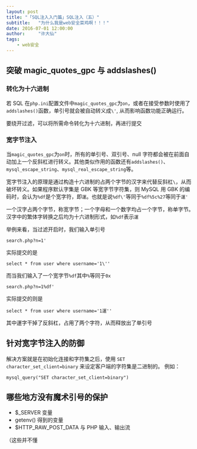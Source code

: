 ```yaml
---
layout: post
title: "「SQL注入入门篇」SQL注入（五）"
subtitle:   "为什么我是web安全菜鸡啊！！！"
date: 2016-07-01 12:00:00
author:     "许大仙"
tags:
    - web安全
---
```


## 突破 magic_quotes_gpc 与 addslashes()

### 转化为十六进制

若 SQL 在`php.ini`配置文件中`magic_quotes_gpc`为`on`，或者在接受参数时使用了`addslashes()`函数，单引号就会被自动转义成`\'`, 从而影响函数功能正确运行。

要绕开过滤，可以将所需命令转化为十六进制，再进行提交

### 宽字节注入

当`magic_quotes_gpc`为`on`时，所有的单引号、双引号、null 字符都会被在前面自动加上一个反斜杠进行转义。其他类似作用的函数还有`addslashes()`、`mysql_escape_string`、`mysql_real_escape_string`等。

宽字节注入的原理是通过构造十六进制的占两个字节的汉字来代替反斜杠`\`，从而破坏转义。如果程序默认字集是 GBK 等宽字节字符集，则 MySQL 用 GBK 的编码时，会认为`%df`是个宽字符，即`運`。也就是说`%df\'`等同于`%df%5c%27`等同于`運'`

一个汉字占两个字节，称宽字节；一个字母和一个数字均占一个字节，称单字节。汉字中的繁体字转换之后均为十六进制形式，如`%df`表示`運`

举例来看，当过滤开启时，我们输入单引号

`search.php?n=1'`

实际提交的是

```
select * from user where username='1\''
```

而当我们输入了一个宽字节`%df`其中`%`等同于`0x`

`search.php?n=1%df'`

实际提交的则是

```
select * from user where username='1運''
```

其中運字干掉了反斜杠，占用了两个字符，从而释放出了单引号

## 针对宽字节注入的防御

解决方案就是在初始化连接和字符集之后，使用 `SET character_set_client=binary` 来设定客户端的字符集是二进制的。
例如：

```
mysql_query("SET character_set_client=binary")
```

## 哪些地方没有魔术引号的保护

- $_SERVER 变量
- getenv() 得到的变量
- $HTTP_RAW_POST_DATA 与 PHP 输入、输出流

（这些并不懂